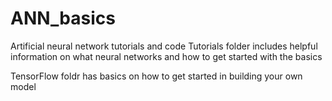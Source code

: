 # ANN_basics
Artificial neural network tutorials and code
Tutorials folder includes helpful information on what neural networks and how to get started with the basics

TensorFlow foldr has basics on how to get started in building your own model

